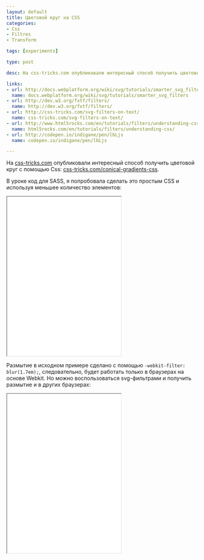 ```yaml
---
layout: default
title: Цветовой круг на CSS
categories:
- Css
- Filtres
- Transform

tags: [experiments]

type: post

desc: На css-tricks.com опубликовали интересный способ получить цветовой круг с помощью Css. В уроке код для SASS, я попробовала сделать это простым CSS и используя меньшее количество элементов.

links:
- url: http://docs.webplatform.org/wiki/svg/tutorials/smarter_svg_filters
  name: docs.webplatform.org/wiki/svg/tutorials/smarter_svg_filters
- url: http://dev.w3.org/fxtf/filters/
  name: http://dev.w3.org/fxtf/filters/
- url: http://css-tricks.com/svg-filters-on-text/
  name: css-tricks.com/svg-filters-on-text/
- url: http://www.html5rocks.com/en/tutorials/filters/understanding-css/
  name: html5rocks.com/en/tutorials/filters/understanding-css/
- url: http://codepen.io/indigane/pen/lbLjs
  name: codepen.io/indigane/pen/lbLjs

---
```

На  <a href="http://css-tricks.com/">css-tricks.com</a> опубликовали интересный способ получить цветовой круг с помощью Css: <a href="http://css-tricks.com/conical-gradients-css/">css-tricks.com/conical-gradients-css</a>.

В уроке код для SASS, я попробовала сделать это простым CSS и используя меньшее количество элементов:<!--more-->

<iframe class="live-snippet" style="height: 420px" src="../assets/demo/tsvetovoj-krug-na-css/demo_1.html?output"></iframe>

Размытие в исходном примере сделано с помощью <code>-webkit-filter: blur(1.7em);</code>, следовательно, будет работать только в браузерах на основе Webkit.
Но можно воспользоваться svg-фильтрами и получить размытие и в других браузерах:

<iframe class="live-snippet" style="height: 420px" src="../assets/demo/tsvetovoj-krug-na-css/demo_2.html?output"></iframe>
